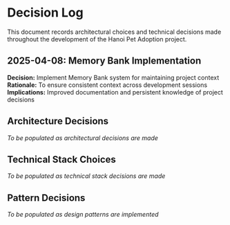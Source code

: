 # Decision Log

This document records architectural choices and technical decisions made throughout the development of the Hanoi Pet Adoption project.

## 2025-04-08: Memory Bank Implementation
**Decision:** Implement Memory Bank system for maintaining project context
**Rationale:** To ensure consistent context across development sessions
**Implications:** Improved documentation and persistent knowledge of project decisions

## Architecture Decisions
*To be populated as architectural decisions are made*

## Technical Stack Choices
*To be populated as technical stack decisions are made*

## Pattern Decisions
*To be populated as design patterns are implemented*